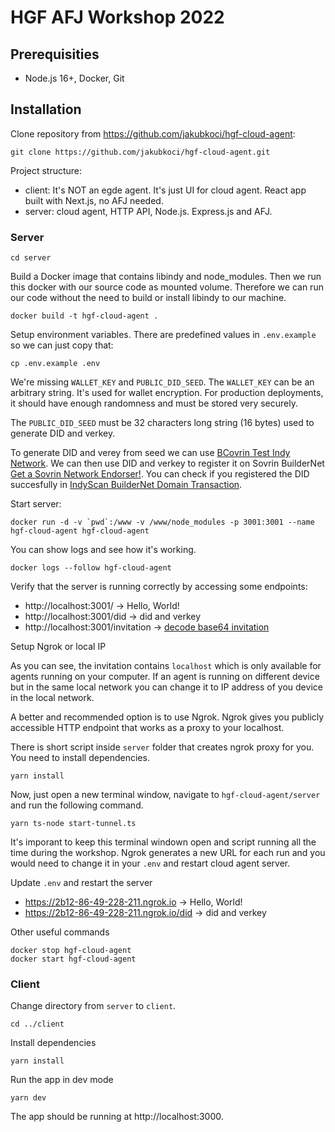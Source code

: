 # HGF AFJ Workshop 2022

## Prerequisities

- Node.js 16+, Docker, Git

## Installation

Clone repository from https://github.com/jakubkoci/hgf-cloud-agent:

```
git clone https://github.com/jakubkoci/hgf-cloud-agent.git
```

Project structure:

- client: It's NOT an egde agent. It's just UI for cloud agent. React app built with Next.js, no AFJ needed.
- server: cloud agent, HTTP API, Node.js. Express.js and AFJ.

### Server

```
cd server
```

Build a Docker image that contains libindy and node_modules. Then we run this docker with our source code as mounted volume. Therefore we can run our code without the need to build or install libindy to our machine.

```
docker build -t hgf-cloud-agent .
```

Setup environment variables. There are predefined values in `.env.example` so we can just copy that:

```
cp .env.example .env
```

We're missing `WALLET_KEY` and `PUBLIC_DID_SEED`. The `WALLET_KEY` can be an arbitrary string. It's used for wallet encryption. For production deployments, it should have enough randomness and must be stored very securely.

The `PUBLIC_DID_SEED` must be 32 characters long string (16 bytes) used to generate DID and verkey.


To generate DID and verey from seed we can use [BCovrin Test Indy Network](http://test.bcovrin.vonx.io/). We can then use DID and verkey to register it on Sovrin BuilderNet [Get a Sovrin Network Endorser!](https://selfserve.sovrin.org/). You can check if you registered the DID succesfully in [IndyScan BuilderNet Domain Transaction](https://indyscan.io/txs/SOVRIN_BUILDERNET/domain).

Start server:

```
docker run -d -v `pwd`:/www -v /www/node_modules -p 3001:3001 --name hgf-cloud-agent hgf-cloud-agent
```

You can show logs and see how it's working.

```
docker logs --follow hgf-cloud-agent
```

Verify that the server is running correctly by accessing some endpoints:

- http://localhost:3001/ -> Hello, World!
- http://localhost:3001/did -> did and verkey
- http://localhost:3001/invitation -> [decode base64 invitation](https://codebeautify.org/base64-decode)

Setup Ngrok or local IP

As you can see, the invitation contains `localhost` which is only available for agents running on your computer. If an agent is running on different device but in the same local network you can change it to IP address of you device in the local network.

A better and recommended option is to use Ngrok. Ngrok gives you publicly accessible HTTP endpoint that works as a proxy to your localhost.

There is short script inside `server` folder that creates ngrok proxy for you. You need to install dependencies.

```
yarn install
```

Now, just open a new terminal window, navigate to `hgf-cloud-agent/server` and run the following command.

```
yarn ts-node start-tunnel.ts
```

It's imporant to keep this terminal windown open and script running all the time during the workshop. Ngrok generates a new URL for each run and you would need to change it in your `.env` and restart cloud agent server.

Update `.env` and restart the server

- https://2b12-86-49-228-211.ngrok.io -> Hello, World!
- https://2b12-86-49-228-211.ngrok.io/did -> did and verkey

Other useful commands

```
docker stop hgf-cloud-agent
docker start hgf-cloud-agent
```

### Client

Change directory from `server` to `client`.

```
cd ../client
```

Install dependencies

```
yarn install
```

Run the app in dev mode

```
yarn dev
```

The app should be running at http://localhost:3000.
